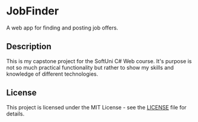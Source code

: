 # JobFinder
A web app for finding and posting job offers.

## Description
This is my capstone project for the SoftUni C# Web course. It's purpose is not so much practical functionality but rather to show my skills and knowledge of different technologies.

## License
This project is licensed under the MIT License - see the [LICENSE](LICENSE.txt) file for details.
